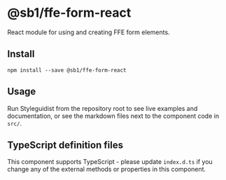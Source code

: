 # @sb1/ffe-form-react

React module for using and creating FFE form elements.

## Install

```
npm install --save @sb1/ffe-form-react
```

## Usage

Run Styleguidist from the repository root to see live examples and documentation,
or see the markdown files next to the component code in `src/`.

## TypeScript definition files

This component supports TypeScript - please update `index.d.ts` if you change any
of the external methods or properties in this component.
